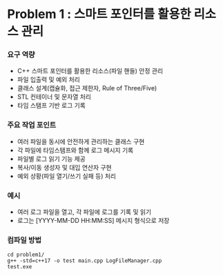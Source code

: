# Problem 1 : 스마트 포인터를 활용한 리소스 관리
### 요구 역량
- C++ 스마트 포인터를 활용한 리소스(파일 핸들) 안정 관리
- 파일 입출력 및 예외 처리
- 클래스 설계(캡슐화, 접근 제한자, Rule of Three/Five)
- STL 컨테이너 및 문자열 처리
- 타임 스탬프 기반 로그 기록

### 주요 작업 포인트
- 여러 파일을 동시에 안전하게 관리하는 클래스 구현
- 각 파일에 타임스탬프와 함께 로그 메시지 기록
- 파일별 로그 읽기 기능 제공
- 복사/이동 생성자 및 대입 연산자 구현
- 예외 상황(파일 열기/쓰기 실패 등) 처리

### 예시
- 여러 로그 파일을 열고, 각 파일에 로그를 기록 및 읽기
- 로그는 [YYYY-MM-DD HH:MM:SS] 메시지 형식으로 저장

### 컴파일 방법
```
cd problem1/
g++ -std=c++17 -o test main.cpp LogFileManager.cpp
test.exe
```